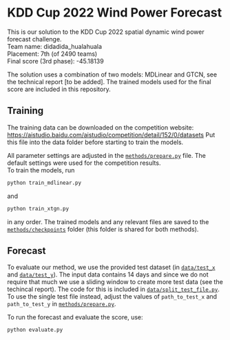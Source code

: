 # KDD Cup 2022 Wind Power Forecast

This is our solution to the KDD Cup 2022 spatial dynamic wind power forecast challenge.  
Team name: didadida_hualahuala  
Placement: 7th (of 2490 teams)  
Final score (3rd phase): -45.18139

The solution uses a combination of two models: MDLinear and GTCN, see the technical report [to be added].
The trained models used for the final score are included in this repository.

## Training
The training data can be downloaded on the competition website: https://aistudio.baidu.com/aistudio/competition/detail/152/0/datasets
Put this file into the data folder before starting to train the models.

All parameter settings are adjusted in the [`methods/prepare.py`](methods/prepare.py) file. The default settings were used for the competition results.  
To train the models, run 

```python
python train_mdlinear.py
```
and
```python
python train_xtgn.py
```
in any order. The trained models and any relevant files are saved to the [`methods/checkpoints`](methods/checkpoints) folder (this folder is shared for both methods).

## Forecast 

To evaluate our method, we use the provided test dataset (in [`data/test_x`](data/test_x) and [`data/test_y`](data/test_y)). The input data contains 14 days and since we do not require that much we use a sliding window to create more test data (see the techincal report). The code for this is included in [`data/split_test_file.py`](./data/split_test_file.py). To use the single test file instead, adjust the values of `path_to_test_x` and `path_to_test_y` in [`methods/prepare.py`](methods/prepare.py).

To run the forecast and evaluate the score, use:
```python
python evaluate.py
```

